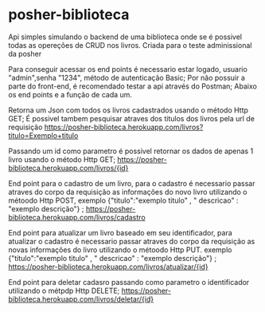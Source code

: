 # posher-biblioteca
Api simples simulando o backend de uma biblioteca onde se é possivel todas as opereções de CRUD nos livros. Criada para o teste adminissional da posher

Para conseguir acessar os end points é necessario estar logado, usuario "admin",senha "1234", método de autenticação Basic;
Por não possuir a parte do front-end, é recomendado testar a api através do Postman;
Abaixo os end points e a função de cada um.


 Retorna um Json com todos os livros cadastrados usando o método Http GET;
 É possivel tambem pesquisar atraves dos titulos dos livros pela url de requisição
 https://posher-biblioteca.herokuapp.com/livros?titulo=Exemplo+titulo


 Passando um id como parametro é possivel retornar os dados de apenas 1 livro usando o método Http GET; 
 https://posher-biblioteca.herokuapp.com/livros/{id}


 End point para o cadastro de um livro, para o cadastro é necessario passar atraves do corpo da requisição as informações do novo livro utilizando o métoodo Http POST,
 exemplo {"titulo":"exemplo titulo" , " descricao" : "exemplo descrição"} ; 
 https://posher-biblioteca.herokuapp.com/livros/cadastro


 End point para atualizar um livro baseado em seu identificador, para atualizar o cadastro é necessario passar atraves do corpo da requisição as novas informações do 
 livro utilizando o métoodo Http PUT.
 exemplo {"titulo":"exemplo titulo" , " descricao" : "exemplo descrição"} ; 
 https://posher-biblioteca.herokuapp.com/livros/atualizar/{id}

 End point para deletar cadasro passando como parametro o identificador utilizando o métpdp Http DELETE;
 https://posher-biblioteca.herokuapp.com/livros/deletar/{id}

